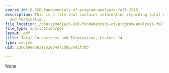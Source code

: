 ```yaml
---
course_id: 6-820-fundamentals-of-program-analysis-fall-2015
description: This is a file that contains information regarding total correctness
  and termination.
file_location: /coursemedia/6-820-fundamentals-of-program-analysis-fall-2015/2386b9e8b8217520b4d72d9524d1f3db_MIT6_820F15_L14.pdf
file_type: application/pdf
layout: pdf
title: Total Correctness and Termination, Lecture 14
type: course
uid: 2386b9e8b8217520b4d72d9524d1f3db

---
```

None